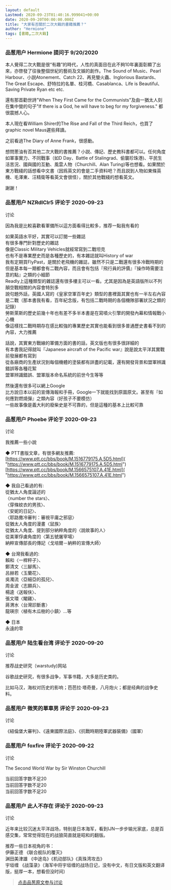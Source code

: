 ```yaml
---
layout: default
Lastmod: 2020-09-23T01:40:16.999041+00:00
date: 2020-09-20T00:00:00.000Z
title: "大家有否關於二次大戰的書籍推薦？"
author: "Hermione"
tags: [書籍,二次大戰]
---
```



### 品葱用户 **Hermione** 提问于 9/20/2020
    
本人覺得二次大戰是很“有趣”的時代，人性的真面目在此不夠10年裏面彰顯了出來，亦啓發了往後整個世紀的藝術及文娛的創作。The Sound of Music、Pearl Harbour、小説Atonement、Catch 22、再見螢火蟲、Inglorious Bastards、The Great Escape、舒特拉的名單、桂河橋、Casablanca、Life is Beautiful、Saving Private Ryan etc etc.  
  
還有那首勸世詩"When They First Came for the Communists"及由一猶太人刻在集中營的句子"If there is a God, he will have to beg for my forgiveness." 都很震撼人心。  
  
  
本人現在看William Shirer的The Rise and Fall of the Third Reich，也買了graphic novel Maus遲些拜讀。  
  
之前看過The Diary of Anne Frank，很感動。  
  
想問蔥油有否其他二次大戰的書推薦？小説、傳記、歷史教科書都可以。任何角度如軍事實力、不同戰事（如D Day、Battle of Stalingrad、偷襲珍珠港)、平民生活苦況、國與國的互動、風雲人物（Churchill、Alan Turing)等也想看。如果關於東方戰綫的話想看中文書（因爲英文的會是二手資料吧？而且説到人物如東條英機、毛澤東、汪精衛等看英文會很怪），關於其他戰綫的想看英文。  
  
謝謝！
    
                

### 品葱用户 **NZRdlClr5** 评论于 2020-09-23
讨论

        
因為我是比較喜歡看軍備所以這方面看得比較多，推荐一點我有看的  
  
如果英語水平好，其實可以訂閱一些雜誌  
有很多專門針對歷史的雜誌  
像是Classic Military Vehicles就經常寫到二戰坦克  
也有不是專業歷史而是各種歷史的，有本雜誌就叫History of war  
我有定期買FlyPast，是關於老飛機的雜誌，雖然不只是二戰還有很多冷戰時期的但是基本每一期都會有二戰內容，而且會有包括『飛行員的評價』『操作時需要注意的點』之類的小細節  
Readly上這種類型的雜誌還有很多樓主可以一看。尤其是因為是英語版所以不列顛空戰相關的內容會特別多  
說句題外話，英國人寫的《皇家空軍百年史》類型的書裡面其實也有一半左右內容是二戰（那本書我有看，百年紀念版，有包括二戰時期的各個機隊部署狀況之類的記錄）  
勞斯萊斯的歷史前幾十年也有差不多半本書是在寫噴火引擎的開發內幕和情報戰小心機  
像這樣找二戰時期存在感比較強的專業歷史其實也能看到很多普通歷史書看不到的內容，大力推薦  
  
話說，其實東方戰線的軍備方面的書的話，英文版也有很多很詳細的  
有本書我記得就叫『Japanese aircraft of the Pacific war』說是說太平洋其實戰前發展都有寫到  
從各廠商的生產狀況到每個機體的塗裝都有詳盡的記載，還有開發背景和盟軍辨識錯誤等各種花絮  
盟軍辨識錯誤、盟軍版本命名系統的前世今生等等  
  
然後還有很多可以網上Google  
比方說日本以前的宣傳海報和手冊，Google一下就能找到原圖原文。甚至有『如何應對燃燒彈』之類內容（好孩子不要模仿）  
一些故事像是義大利的廢柴史是不可靠的，但是這種的基本上比較可靠
        
                

### 品葱用户 **Phoebe** 评论于 2020-09-23
讨论

        
我推薦一些小說  
  
◆ PTT書版文章，有很多網友推薦:  
[https://www.ptt.cc/bbs/book/M.1516779175.A.5D5.html]( "https://www.ptt.cc/bbs/book/M.1516779175.A.5D5.html")  
[https://www.ptt.cc/bbs/book/M.1566575107.A.41E.html]( "https://www.ptt.cc/bbs/book/M.1566575107.A.41E.html")  
  
◆ 我自己看過的有:  
從猶太人角度論述的  
〈number the stars〉、  
〈穿條紋衣的男孩〉、  
〈安妮的日記〉、  
〈耶路撒冷審判：審視平庸之邪惡〉  
從猶太人角度的漫畫〈鼠族〉  
從猶太人角度、提到部分納粹角度的〈說故事的人〉  
從美軍俘虜角度的〈第五號屠宰場〉  
納粹宣傳部長的傳記〈戈培爾－納粹的宣傳大師〉  
  
◆ 台灣我看過的:  
賴和〈一桿秤子〉、  
鄭清文〈三腳馬〉、  
呂赫若〈玉蘭花〉、  
吳濁流〈亞細亞的孤兒〉、  
周金波〈志願兵〉、  
楊逵〈送報伕〉、  
張文環〈閹雞〉、  
蔣渭水〈台灣診斷書〉  
龍瑛宗〈植有木瓜樹的小鎮〉…等  
  
◆ 日本  
永遠的零
        
                

### 品葱用户 **陆生看台湾** 评论于 2020-09-20
讨论

        
推荐战史研究（warstudy)网站  
  
谷歌战史研究，有很多战争，军事书籍，大多是历史类的。  
  
比如马汉，海权对历史的影响；芭芭拉·塔奇曼，八月炮火；都是经典的战争史料。
        
                

### 品葱用户 **微笑的單車男** 评论于 2020-09-23
讨论

        
《紐倫堡大審判》、《遠東國際法庭》、《抗戰時期陸軍武器裝備》（國軍）
        
                

### 品葱用户 **foxfire** 评论于 2020-09-22
讨论

        
The Second World War by Sir Winston Churchill  
  
当前回答字数不足20  
当前回答字数不足20  
当前回答字数不足20
        
                

### 品葱用户 **此人不存在** 评论于 2020-09-23
讨论

        
近年来比较沉迷太平洋战场，特别是日本海军，看到IJN一步步输光家底，总是百感交集，常常觉得现在的战狼简直就是昭和的翻版。  
  
推荐一些日本视角的书：  
伊藤正德 《联合舰队的覆灭》  
渊田美津雄 《中途岛》《机动部队》《真珠湾攻击》  
宇垣缠 《战藻录》（海军中将宇垣缠的战场日记，没有中文，有日文版和英文翻译版，挺厚一本，想看但没时间）
        
                





> [点击品葱原文参与讨论](https://pincong.rocks/question/31247)

